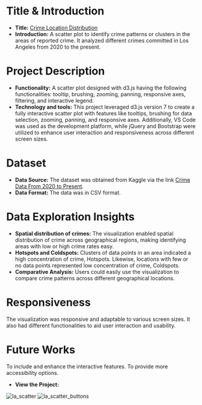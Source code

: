 
# Title & Introduction
- **Title:**  [Crime Location Distribution](https://ibraeh.github.io/LA-scatter-plot/HTML/index.html)
- **Introduction:** A scatter plot to identify crime patterns or clusters in the areas of reported crime. It analyzed different crimes committed in Los Angeles from 2020 to the present. 

# Project Description
* **Functionality:** A scatter plot  designed with d3.js having the following functionalities: tooltip, brushing, zooming, panning, responsive axes, filtering, and interactive legend. 
* **Technology and tools:** This project leveraged d3.js version 7 to create a fully interactive scatter plot with features like tooltips, brushing for data selection, zooming, panning, and responsive axes. Additionally, VS Code was used as the development platform, while jQuery and Bootstrap were utilized to enhance user interaction and responsiveness across different screen sizes.
 

# Dataset
* **Data Source:** The dataset was obtained from Kaggle via the link [Crime Data From 2020 to Present](https://www.kaggle.com/datasets/shubhamgupta012/crime-data-from-2020-to-present).
* **Data Format:** The data was in CSV format.

# Data Exploration Insights
* **Spatial distribution of crimes:**
The visualization enabled spatial distribution of crime across geographical regions, making identifying areas with low or high crime rates easy.
* **Hotspots and Coldspots:**
Clusters of data points in an area indicated a high concentration of crime, Hotspots. Likewise, locations with few or no data points represented low concentration of crime, Coldspots. 
* **Comparative Analysis:**
Users could easily use the visualization to compare crime patterns across different geographical locations.


# Responsiveness
The visualization was responsive and adaptable to various screen sizes. It also had different functionalities to aid user interaction and usability.

# Future Works
To include and enhance the interactive features. To provide more accessibility options.

* **View the Project:**


![la_scatter](https://github.com/ibraeh/LA-scatter-plot/assets/29314702/328508ae-206e-475e-bf67-62bc815cd9f6)
![la_scatter_buttons](https://github.com/ibraeh/LA-scatter-plot/assets/29314702/80044f17-4686-4f3d-a1b8-e40381ac58b4)


